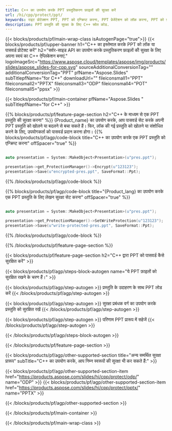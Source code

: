 ```yaml
---
title: C++ का उपयोग करके PPT प्रस्तुतिकरण फ़ाइलों की सुरक्षा करें
url: /hi/cpp/protect/ppt/
keywords: राइट प्रोटेक्शन PPT, PPT को एन्क्रिप्ट करना, PPT प्रेजेंटेशन को लॉक करना, PPT को प्रोटेक्ट करना
description: PPT प्रस्तुति की सुरक्षा के लिए C++ स्रोत कोड.
---
```


{{< blocks/products/pf/main-wrap-class isAutogenPage="true">}}
{{< blocks/products/pf/upper-banner h1="C++ का इस्तेमाल करके PPT को लॉक या पासवर्ड प्रोटेक्ट करें" h2="सर्वर-साइड API का उपयोग करके प्रस्तुतिकरण फ़ाइलों की सुरक्षा के लिए अपना स्वयं का C++ ऐप्लिकेशन बनाएं." logoImageSrc="https://www.aspose.cloud/templates/aspose/img/products/slides/aspose_slides-for-cpp.svg" sourceAdditionalConversionTag="" additionalConversionTag="PPT" pfName="Aspose.Slides" subTitlepfName="for C++" downloadUrl="" fileiconsmall1="PPT" fileiconsmall2="PPTX" fileiconsmall3="ODP" fileiconsmall4="POT" fileiconsmall5="ppsx" >}}

{{< blocks/products/pf/main-container pfName="Aspose.Slides " subTitlepfName="for C++" >}}

{{% blocks/products/pf/feature-page-section  h2="C++ के माध्यम से एक PPT प्रस्तुति की सुरक्षा करना" %}}
{Product_name} का उपयोग करके, आप पासवर्ड सेट करके अपनी PPT प्रस्तुति को खोलने या बदलने से बचा सकते हैं। फिर, लॉक की गई प्रस्तुति को खोलने या संशोधित करने के लिए, उपयोगकर्ता को पासवर्ड प्रदान करना होगा।
{{% blocks/products/pf/agp/code-block title="C++ का उपयोग करके एक PPT प्रस्तुति को एन्क्रिप्ट करना" offSpacer="true" %}}

```cpp

auto presentation = System::MakeObject<Presentation>(u"pres.ppt");

presentation->get_ProtectionManager()->Encrypt(u"123123");
presentation->Save(u"encrypted-pres.ppt", SaveFormat::Ppt);
```

{{% /blocks/products/pf/agp/code-block %}}

{{% blocks/products/pf/agp/code-block title="{Product_lang} का उपयोग करके एक PPT प्रस्तुति के लिए लेखन सुरक्षा सेट करना" offSpacer="true" %}}

```cpp

auto presentation = System::MakeObject<Presentation>(u"pres.ppt");

presentation->get_ProtectionManager()->SetWriteProtection(u"123123");
presentation->Save(u"write-protected-pres.ppt", SaveFormat::Ppt);
```

{{% /blocks/products/pf/agp/code-block %}}

{{% /blocks/products/pf/feature-page-section %}}

{{< blocks/products/pf/feature-page-section  h2="C++ द्वारा PPT को पासवर्ड कैसे सुरक्षित करें" >}}

{{< blocks/products/pf/agp/steps-block-autogen name="ये PPT फ़ाइलों को सुरक्षित रखने के चरण हैं।" >}}

{{< blocks/products/pf/agp/step-autogen >}}
प्रस्तुति के उदाहरण के साथ PPT लोड करें
{{< /blocks/products/pf/agp/step-autogen >}}

{{< blocks/products/pf/agp/step-autogen >}}
सुरक्षा प्रबंधक वर्ग का उपयोग करके प्रस्तुति को सुरक्षित रखें
{{< /blocks/products/pf/agp/step-autogen >}}

{{< blocks/products/pf/agp/step-autogen >}}
परिणाम PPT प्रारूप में सहेजें
{{< /blocks/products/pf/agp/step-autogen >}}

{{< /blocks/products/pf/agp/steps-block-autogen >}}

{{< /blocks/products/pf/feature-page-section >}}

{{< blocks/products/pf/agp/other-supported-section title="अन्य समर्थित सुरक्षा प्रारूप" subTitle="C++ का उपयोग करके, आप निम्न स्वरूपों की सुरक्षा भी कर सकते हैं:" >}}

{{< blocks/products/pf/agp/other-supported-section-item href="https://products.aspose.com/slides/hi/cpp/protect/odp/" name="ODP" >}}
{{< blocks/products/pf/agp/other-supported-section-item href="https://products.aspose.com/slides/hi/cpp/protect/pptx/" name="PPTX" >}}


{{< /blocks/products/pf/agp/other-supported-section >}}

{{< /blocks/products/pf/main-container >}}
    
{{< /blocks/products/pf/main-wrap-class >}}